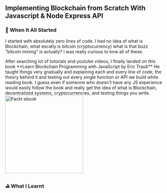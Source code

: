 ## Implementing Blockchain from Scratch With Javascript & Node Express API

### 🧐 When It All Started
I started with absolutely zero lines of code. I had no idea of what is Blockchain, what excatly is bitcoin (cryptocurrency) what is that buzz "bitcoin mining" is actually? I was really curious to knw all of these. 

<div>
<span>
After searching lot of tutorials and youtube videos, I finally landed on this book **Learn Blockchain Programming with JavaScript by Eric Traub** He taught things very gradually and explaining each and every line of code, the theory behind it and testing out every single function or API we build while reading book. I guess even if someone who doesn't have any JS experience would easily follow the book and really get the idea of what is Blockchain, decentralized systems, cryptocurrencies, and testing things you write.
</span>
<img width="250px" src="https://www.packtpub.com/media/catalog/product/cache/4cdce5a811acc0d2926d7f857dceb83b/b/1/b12086.png" alt="Packt ebook">
</div>

### ⛳️ What I Learnt
